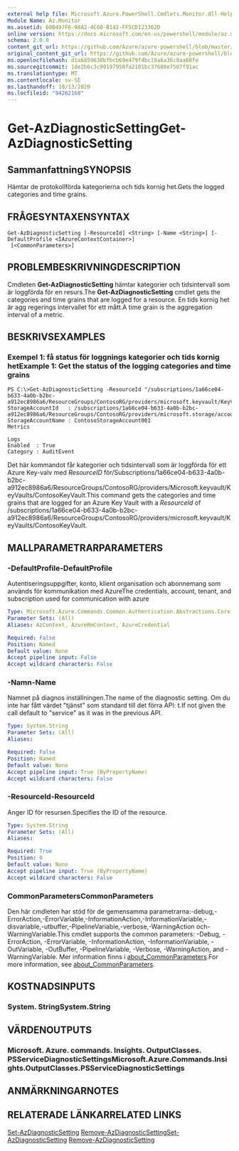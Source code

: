 ```yaml
---
external help file: Microsoft.Azure.PowerShell.Cmdlets.Monitor.dll-Help.xml
Module Name: Az.Monitor
ms.assetid: 60B497F6-98A2-4C60-B142-FF5CD123362D
online version: https://docs.microsoft.com/en-us/powershell/module/az.monitor/get-azdiagnosticsetting
schema: 2.0.0
content_git_url: https://github.com/Azure/azure-powershell/blob/master/src/Monitor/Monitor/help/Get-AzDiagnosticSetting.md
original_content_git_url: https://github.com/Azure/azure-powershell/blob/master/src/Monitor/Monitor/help/Get-AzDiagnosticSetting.md
ms.openlocfilehash: d1a6859638bfbcb69e479f4bc18a6a36c8aa68fe
ms.sourcegitcommit: 1de2b6c3c99197958fa2101bc37680e7507f91ac
ms.translationtype: MT
ms.contentlocale: sv-SE
ms.lasthandoff: 10/13/2020
ms.locfileid: "94262168"
---
```

# <span data-ttu-id="d493d-101">Get-AzDiagnosticSetting</span><span class="sxs-lookup"><span data-stu-id="d493d-101">Get-AzDiagnosticSetting</span></span>

## <span data-ttu-id="d493d-102">Sammanfattning</span><span class="sxs-lookup"><span data-stu-id="d493d-102">SYNOPSIS</span></span>
<span data-ttu-id="d493d-103">Hämtar de protokollförda kategorierna och tids kornig het.</span><span class="sxs-lookup"><span data-stu-id="d493d-103">Gets the logged categories and time grains.</span></span>

## <span data-ttu-id="d493d-104">FRÅGESYNTAXEN</span><span class="sxs-lookup"><span data-stu-id="d493d-104">SYNTAX</span></span>

```
Get-AzDiagnosticSetting [-ResourceId] <String> [-Name <String>] [-DefaultProfile <IAzureContextContainer>]
 [<CommonParameters>]
```

## <span data-ttu-id="d493d-105">PROBLEMBESKRIVNING</span><span class="sxs-lookup"><span data-stu-id="d493d-105">DESCRIPTION</span></span>
<span data-ttu-id="d493d-106">Cmdleten **Get-AzDiagnosticSetting** hämtar kategorier och tidsintervall som är loggförda för en resurs.</span><span class="sxs-lookup"><span data-stu-id="d493d-106">The **Get-AzDiagnosticSetting** cmdlet gets the categories and time grains that are logged for a resource.</span></span>
<span data-ttu-id="d493d-107">En tids kornig het är agg regerings intervallet för ett mått.</span><span class="sxs-lookup"><span data-stu-id="d493d-107">A time grain is the aggregation interval of a metric.</span></span>

## <span data-ttu-id="d493d-108">BESKRIVS</span><span class="sxs-lookup"><span data-stu-id="d493d-108">EXAMPLES</span></span>

### <span data-ttu-id="d493d-109">Exempel 1: få status för loggnings kategorier och tids kornig het</span><span class="sxs-lookup"><span data-stu-id="d493d-109">Example 1: Get the status of the logging categories and time grains</span></span>
```
PS C:\>Get-AzDiagnosticSetting -ResourceId "/subscriptions/1a66ce04-b633-4a0b-b2bc-a912ec8986a6/ResourceGroups/ContosoRG/providers/microsoft.keyvault/KeyVaults/ContosoKeyVault"
StorageAccountId   : /subscriptions/1a66ce04-b633-4a0b-b2bc-a912ec8986a6/ResourceGroups/ContosoRG/providers/microsoft.storage/accounts/ContosoStorageAccount
StorageAccountName : ContosoStorageAccount001
Metrics

Logs
Enabled  : True
Category : AuditEvent
```

<span data-ttu-id="d493d-110">Det här kommandot får kategorier och tidsintervall som är loggförda för ett Azure Key-valv med *ResourceID* för/Subscriptions/1a66ce04-b633-4a0b-b2bc-a912ec8986a6/ResourceGroups/ContosoRG/providers/Microsoft.keyvault/KeyVaults/ContosoKeyVault.</span><span class="sxs-lookup"><span data-stu-id="d493d-110">This command gets the categories and time grains that are logged for an Azure Key Vault with a *ResourceId* of /subscriptions/1a66ce04-b633-4a0b-b2bc-a912ec8986a6/ResourceGroups/ContosoRG/providers/microsoft.keyvault/KeyVaults/ContosoKeyVault.</span></span>

## <span data-ttu-id="d493d-111">MALLPARAMETRAR</span><span class="sxs-lookup"><span data-stu-id="d493d-111">PARAMETERS</span></span>

### <span data-ttu-id="d493d-112">-DefaultProfile</span><span class="sxs-lookup"><span data-stu-id="d493d-112">-DefaultProfile</span></span>
<span data-ttu-id="d493d-113">Autentiseringsuppgifter, konto, klient organisation och abonnemang som används för kommunikation med Azure</span><span class="sxs-lookup"><span data-stu-id="d493d-113">The credentials, account, tenant, and subscription used for communication with azure</span></span>

```yaml
Type: Microsoft.Azure.Commands.Common.Authentication.Abstractions.Core.IAzureContextContainer
Parameter Sets: (All)
Aliases: AzContext, AzureRmContext, AzureCredential

Required: False
Position: Named
Default value: None
Accept pipeline input: False
Accept wildcard characters: False
```

### <span data-ttu-id="d493d-114">-Namn</span><span class="sxs-lookup"><span data-stu-id="d493d-114">-Name</span></span>
<span data-ttu-id="d493d-115">Namnet på diagnos inställningen.</span><span class="sxs-lookup"><span data-stu-id="d493d-115">The name of the diagnostic setting.</span></span> <span data-ttu-id="d493d-116">Om du inte har fått värdet "tjänst" som standard till det förra API: t.</span><span class="sxs-lookup"><span data-stu-id="d493d-116">If not given the call default to "service" as it was in the previous API.</span></span>

```yaml
Type: System.String
Parameter Sets: (All)
Aliases:

Required: False
Position: Named
Default value: None
Accept pipeline input: True (ByPropertyName)
Accept wildcard characters: False
```

### <span data-ttu-id="d493d-117">-ResourceId</span><span class="sxs-lookup"><span data-stu-id="d493d-117">-ResourceId</span></span>
<span data-ttu-id="d493d-118">Anger ID för resursen.</span><span class="sxs-lookup"><span data-stu-id="d493d-118">Specifies the ID of the resource.</span></span>

```yaml
Type: System.String
Parameter Sets: (All)
Aliases:

Required: True
Position: 0
Default value: None
Accept pipeline input: True (ByPropertyName)
Accept wildcard characters: False
```

### <span data-ttu-id="d493d-119">CommonParameters</span><span class="sxs-lookup"><span data-stu-id="d493d-119">CommonParameters</span></span>
<span data-ttu-id="d493d-120">Den här cmdleten har stöd för de gemensamma parametrarna:-debug,-ErrorAction,-ErrorVariable,-InformationAction,-InformationVariable,-disvariable,-utbuffer,-PipelineVariable,-verbose,-WarningAction och-WarningVariable.</span><span class="sxs-lookup"><span data-stu-id="d493d-120">This cmdlet supports the common parameters: -Debug, -ErrorAction, -ErrorVariable, -InformationAction, -InformationVariable, -OutVariable, -OutBuffer, -PipelineVariable, -Verbose, -WarningAction, and -WarningVariable.</span></span> <span data-ttu-id="d493d-121">Mer information finns i [about_CommonParameters](http://go.microsoft.com/fwlink/?LinkID=113216).</span><span class="sxs-lookup"><span data-stu-id="d493d-121">For more information, see [about_CommonParameters](http://go.microsoft.com/fwlink/?LinkID=113216).</span></span>

## <span data-ttu-id="d493d-122">KOSTNADS</span><span class="sxs-lookup"><span data-stu-id="d493d-122">INPUTS</span></span>

### <span data-ttu-id="d493d-123">System. String</span><span class="sxs-lookup"><span data-stu-id="d493d-123">System.String</span></span>

## <span data-ttu-id="d493d-124">VÄRDEN</span><span class="sxs-lookup"><span data-stu-id="d493d-124">OUTPUTS</span></span>

### <span data-ttu-id="d493d-125">Microsoft. Azure. commands. Insights. OutputClasses. PSServiceDiagnosticSettings</span><span class="sxs-lookup"><span data-stu-id="d493d-125">Microsoft.Azure.Commands.Insights.OutputClasses.PSServiceDiagnosticSettings</span></span>

## <span data-ttu-id="d493d-126">ANMÄRKNINGAR</span><span class="sxs-lookup"><span data-stu-id="d493d-126">NOTES</span></span>

## <span data-ttu-id="d493d-127">RELATERADE LÄNKAR</span><span class="sxs-lookup"><span data-stu-id="d493d-127">RELATED LINKS</span></span>

<span data-ttu-id="d493d-128">[Set-AzDiagnosticSetting](./Set-AzDiagnosticSetting.md) 
 [Remove-AzDiagnosticSetting](./Remove-AzDiagnosticSetting.md)</span><span class="sxs-lookup"><span data-stu-id="d493d-128">[Set-AzDiagnosticSetting](./Set-AzDiagnosticSetting.md)
[Remove-AzDiagnosticSetting](./Remove-AzDiagnosticSetting.md)</span></span>
